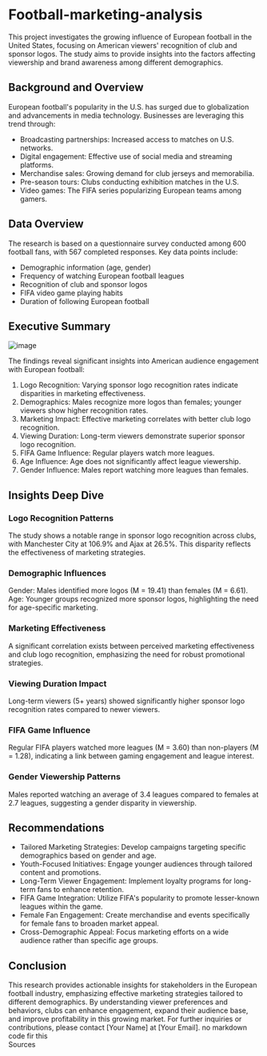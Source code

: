 # Football-marketing-analysis
This project investigates the growing influence of European football in the United States, focusing on American viewers' recognition of club and sponsor logos. The study aims to provide insights into the factors affecting viewership and brand awareness among different demographics.

## Background and Overview
European football's popularity in the U.S. has surged due to globalization and advancements in media technology. Businesses are leveraging this trend through:
- Broadcasting partnerships: Increased access to matches on U.S. networks.
- Digital engagement: Effective use of social media and streaming platforms.
- Merchandise sales: Growing demand for club jerseys and memorabilia.
- Pre-season tours: Clubs conducting exhibition matches in the U.S.
- Video games: The FIFA series popularizing European teams among gamers.
## Data Overview
The research is based on a questionnaire survey conducted among 600 football fans, with 567 completed responses. Key data points include:
- Demographic information (age, gender)
- Frequency of watching European football leagues
- Recognition of club and sponsor logos
- FIFA video game playing habits
- Duration of following European football
## Executive Summary

![image](https://github.com/user-attachments/assets/e9ebe27d-4169-4774-bcf4-4fc23ab1bd5c)

The findings reveal significant insights into American audience engagement with European football:
1. Logo Recognition: Varying sponsor logo recognition rates indicate disparities in marketing effectiveness.
2. Demographics: Males recognize more logos than females; younger viewers show higher recognition rates.
3. Marketing Impact: Effective marketing correlates with better club logo recognition.
4. Viewing Duration: Long-term viewers demonstrate superior sponsor logo recognition.
5. FIFA Game Influence: Regular players watch more leagues.
6. Age Influence: Age does not significantly affect league viewership.
7. Gender Influence: Males report watching more leagues than females.
## Insights Deep Dive
### Logo Recognition Patterns
The study shows a notable range in sponsor logo recognition across clubs, with Manchester City at 106.9% and Ajax at 26.5%. This disparity reflects the effectiveness of marketing strategies.
### Demographic Influences
Gender: Males identified more logos (M = 19.41) than females (M = 6.61).
Age: Younger groups recognized more sponsor logos, highlighting the need for age-specific marketing.
### Marketing Effectiveness
A significant correlation exists between perceived marketing effectiveness and club logo recognition, emphasizing the need for robust promotional strategies.
### Viewing Duration Impact
Long-term viewers (5+ years) showed significantly higher sponsor logo recognition rates compared to newer viewers.
### FIFA Game Influence
Regular FIFA players watched more leagues (M = 3.60) than non-players (M = 1.28), indicating a link between gaming engagement and league interest.
### Gender Viewership Patterns
Males reported watching an average of 3.4 leagues compared to females at 2.7 leagues, suggesting a gender disparity in viewership.
## Recommendations
- Tailored Marketing Strategies: Develop campaigns targeting specific demographics based on gender and age.
- Youth-Focused Initiatives: Engage younger audiences through tailored content and promotions.
- Long-Term Viewer Engagement: Implement loyalty programs for long-term fans to enhance retention.
- FIFA Game Integration: Utilize FIFA's popularity to promote lesser-known leagues within the game.
- Female Fan Engagement: Create merchandise and events specifically for female fans to broaden market appeal.
- Cross-Demographic Appeal: Focus marketing efforts on a wide audience rather than specific age groups.
## Conclusion
This research provides actionable insights for stakeholders in the European football industry, emphasizing effective marketing strategies tailored to different demographics. By understanding viewer preferences and behaviors, clubs can enhance engagement, expand their audience base, and improve profitability in this growing market. For further inquiries or contributions, please contact [Your Name] at [Your Email].
no markdown code fir this\
Sources

